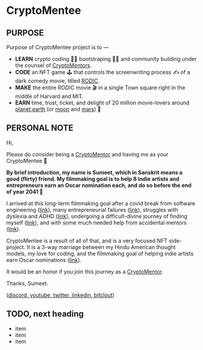 # CryptoMentee

## PURPOSE

Purpose of CryptoMentee project is to —

- **LEARN** crypto coding 👨‍🎓 bootstraping 🧗‍♂️ and community building under the counsel of [CryptoMentors](https://github.com/artsy-entrepreneurs/CryptoMentor-CryptoMentee/issues/1).
- **CODE** an NFT game 🕹 that controls the screenwriting process ✍️ of a dark comedy movie, titled [RODIC](https://github.com/artsy-entrepreneurs/CryptoMentor-CryptoMentee/issues/1).
- **MAKE** the entire RODIC movie 🎬 in a single Town square right in the middle of Harvard and MIT. 
- **EARN** time, trust, ticket, and delight of 20 million movie-lovers around [planet earth](https://github.com/artsy-entrepreneurs/CryptoMentor-CryptoMentee/issues/1) (or [moon](https://github.com/artsy-entrepreneurs/CryptoMentor-CryptoMentee/issues/1) and [mars](https://github.com/artsy-entrepreneurs/CryptoMentor-CryptoMentee/issues/1)) 🚀


## PERSONAL NOTE

Hi, 

Please do consider being a [CryptoMentor](https://github.com/artsy-entrepreneurs/CryptoMentor-CryptoMentee/issues/1) and having me as your CryptoMentee 🙏

**By brief introduction, my name is Sumeet, which in Sanskrit means a good (flirty) friend. My filmmaking goal is to help 8 indie artists and entrepreneurs earn an Oscar nomination each, and do so before the end of year 2041 🎯**

I arrived at this long-term filmmaking goal after a covid break from software engineering ([link](https://github.com/artsy-entrepreneurs/CryptoMentor-CryptoMentee/issues/1)), many entrepreneurial failures ([link](https://github.com/artsy-entrepreneurs/CryptoMentor-CryptoMentee/issues/1)), struggles with dyslexia and ADHD ([link](https://github.com/artsy-entrepreneurs/CryptoMentor-CryptoMentee/issues/1)), undergoing a difficult-divine journey of finding myself ([link](https://github.com/artsy-entrepreneurs/CryptoMentor-CryptoMentee/issues/1)), and with some much needed help from accidental mentors ([link](https://github.com/artsy-entrepreneurs/CryptoMentor-CryptoMentee/issues/1)).

CryptoMentee is a result of all of that, and is a very focused NFT side-project. It is a 3-way marriage between my Hindu American thought models, my love for coding, and the filmmaking goal of helping indie artists earn Oscar nominations ([link](https://github.com/artsy-entrepreneurs/CryptoMentor-CryptoMentee/issues/1)).

It would be an honor if you join this journey as a [CryptoMentor](https://github.com/artsy-entrepreneurs/CryptoMentor-CryptoMentee/issues/1).

Thanks, Sumeet. 

([discord, youtube, twitter, linkedin, bitclout](https://github.com/artsy-entrepreneurs/CryptoMentor-CryptoMentee/issues/1))




## TODO, next heading

- item
- item
- item



